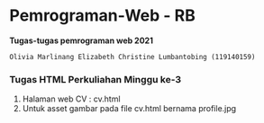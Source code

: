 # Pemrograman-Web - RB
**Tugas-tugas pemrograman web 2021**

`Olivia Marlinang Elizabeth Christine Lumbantobing (119140159)`

### Tugas HTML Perkuliahan Minggu ke-3
1. Halaman web CV : cv.html
2. Untuk asset gambar pada file cv.html bernama profile.jpg
